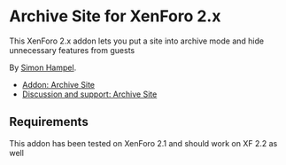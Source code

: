 Archive Site for XenForo 2.x
============================

This XenForo 2.x addon lets you put a site into archive mode and hide unnecessary features from guests

By [Simon Hampel](https://xenforo.com/community/members/sim.4264/).

* [Addon: Archive Site](https://xenforo.com/community/resources/archive-site.7824/)
* [Discussion and support: Archive Site](https://xenforo.com/community/threads/archive-site.180884/)


Requirements
------------

This addon has been tested on XenForo 2.1 and should work on XF 2.2 as well
